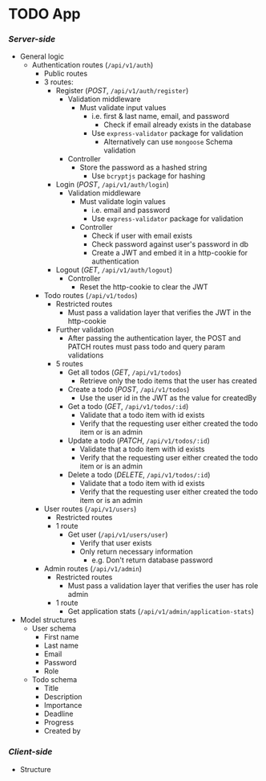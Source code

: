 # **TODO App**

### _Server-side_

- General logic
  - Authentication routes (`/api/v1/auth`)
    - Public routes
    - 3 routes:
      - Register (_POST_, `/api/v1/auth/register`)
        - Validation middleware
          - Must validate input values
            - i.e. first & last name, email, and password
              - Check if email already exists in the database
            - Use `express-validator` package for validation
              - Alternatively can use `mongoose` Schema validation
        - Controller
          - Store the password as a hashed string
            - Use `bcryptjs` package for hashing
      - Login (_POST_, `/api/v1/auth/login`)
        - Validation middleware
          - Must validate login values
            - i.e. email and password
            - Use `express-validator` package for validation
          - Controller
            - Check if user with email exists
            - Check password against user's password in db
            - Create a JWT and embed it in a http-cookie for authentication
      - Logout (_GET_, `/api/v1/auth/logout`)
        - Controller
          - Reset the http-cookie to clear the JWT
    - Todo routes (`/api/v1/todos`)
      - Restricted routes
        - Must pass a validation layer that verifies the JWT in the http-cookie
      - Further validation
        - After passing the authentication layer, the POST and PATCH routes must pass todo and query param validations
      - 5 routes
        - Get all todos (_GET_, `/api/v1/todos`)
          - Retrieve only the todo items that the user has created
        - Create a todo (_POST_, `/api/v1/todos`)
          - Use the user id in the JWT as the value for createdBy
        - Get a todo (_GET_, `/api/v1/todos/:id`)
          - Validate that a todo item with id exists
          - Verify that the requesting user either created the todo item or is an admin
        - Update a todo (_PATCH_, `/api/v1/todos/:id`)
          - Validate that a todo item with id exists
          - Verify that the requesting user either created the todo item or is an admin
        - Delete a todo (_DELETE_, `/api/v1/todos/:id`)
          - Validate that a todo item with id exists
          - Verify that the requesting user either created the todo item or is an admin
    - User routes (`/api/v1/users`)
      - Restricted routes
      - 1 route
        - Get user (`/api/v1/users/user`)
          - Verify that user exists
          - Only return necessary information
            - e.g. Don't return database password
    - Admin routes (`/api/v1/admin`)
      - Restricted routes
        - Must pass a validation layer that verifies the user has role admin
      - 1 route
        - Get application stats (`/api/v1/admin/application-stats`)
- Model structures
  - User schema
    - First name
    - Last name
    - Email
    - Password
    - Role
  - Todo schema
    - Title
    - Description
    - Importance
    - Deadline
    - Progress
    - Created by

### _Client-side_

- Structure
